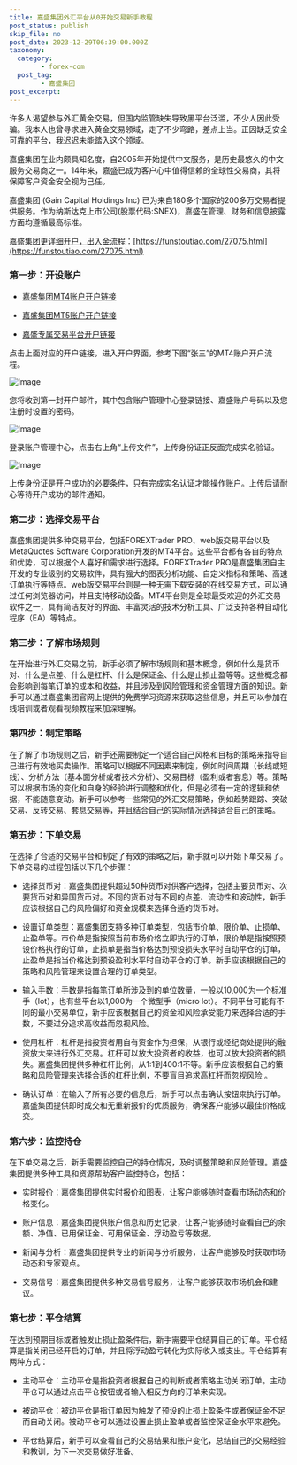 ```yaml
---
title: 嘉盛集团外汇平台从0开始交易新手教程
post_status: publish
skip_file: no
post_date: 2023-12-29T06:39:00.000Z
taxonomy:
  category:
        - forex-com
  post_tag:
        - 嘉盛集团
post_excerpt: 
---
```

许多人渴望参与外汇黄金交易，但国内监管缺失导致黑平台泛滥，不少人因此受骗。我本人也曾寻求进入黄金交易领域，走了不少弯路，差点上当。正因缺乏安全可靠的平台，我迟迟未能踏入这个领域。

嘉盛集团在业内颇具知名度，自2005年开始提供中文服务，是历史最悠久的中文服务交易商之一。14年来，嘉盛已成为客户心中值得信赖的全球性交易商，其将保障客户资金安全视为己任。

嘉盛集团 (Gain Capital Holdings Inc) 已为来自180多个国家的200多万交易者提供服务。作为纳斯达克上市公司(股票代码:SNEX)，嘉盛在管理、财务和信息披露方面均遵循最高标准。

[嘉盛集团更详细开户，出入金流程](https://funstoutiao.com/27075.html)：[https://funstoutiao.com/27075.html](https://funstoutiao.com/27075.html)

### 第一步：开设账户

* [嘉盛集团MT4账户开户链接](https://s.ssgg.net/jsmt4)

* [嘉盛集团MT5账户开户链接](https://s.ssgg.net/jsmt5)

* [嘉盛专属交易平台开户链接](https://s.ssgg.net/js)

点击上面对应的开户链接，进入开户界面，参考下图“张三”的MT4账户开户流程。

![Image](https://prod-files-secure.s3.us-west-2.amazonaws.com/39ed1227-6d7d-4570-be36-9ccd4a2c4241/7a167aea-686b-400d-af59-4e18eb607a40/640.png?X-Amz-Algorithm=AWS4-HMAC-SHA256&X-Amz-Content-Sha256=UNSIGNED-PAYLOAD&X-Amz-Credential=ASIAZI2LB466ZNNPEIQM%2F20251023%2Fus-west-2%2Fs3%2Faws4_request&X-Amz-Date=20251023T101311Z&X-Amz-Expires=3600&X-Amz-Security-Token=IQoJb3JpZ2luX2VjEIr%2F%2F%2F%2F%2F%2F%2F%2F%2F%2FwEaCXVzLXdlc3QtMiJHMEUCIGJmCSlanm9UqzLusQok5IE%2BGumSI4jt24S9JpxpHY0fAiEA93xj8yHF88DIbz%2Bei1MmMWE2cNbB1wGzdljSFTbAwqYq%2FwMIQxAAGgw2Mzc0MjMxODM4MDUiDA5t11JigU3%2FN84VKircA5O0O%2BCNdOAlG3VDTSG4fhD1rln08eZXWxvxmBIFgLunwITk1raaYqE5s2kr4PX6cYvEUVCkgjgyOe3tM6uUGVNyA4YHxgwbTLHgOoVy7suVvq0M8iFz9s3BYZLB13ko4V%2F8rirLgjCjOUbpLtflw%2BmDkq9dA2jRkKOLIGcEPcFZa6%2FqnxPnEkiq1Um9NTkOzJiQDa7cfNfYfWwvxTH%2BUDez2AQfl4tFRwPAJDodzTiq%2Fx6HpntPCdgiuxV%2BdypPxFjeS0xJ4vbBaDE2CMyqBeR6wsVyrqVgYMIxnVbhBoRTJlcuZfdCd0oZoLpmozT1ypqFXgqboq8czXNDBInfhZboPuE2T4VpFe90ShjiCyyhMcplqt%2FghkUUWQdDDDfOA6tA85TkiL%2F6m4G3zCsrBcDBu3NHcndbuQryNAFQN8VjY3qg7C3nNrpfr7KHUwQ06KU1PDS5MuzLWt%2FBzHeKWZYxQdcRSLaAI0OpC1CydIM3JLO3CNeWEoxVaceQR22c7HgwyQLsTrNqmCt%2FJw53GbB5PdY%2FqteG6Ty7jxlUq9OLemwBG%2BB0xtACnwJTNeKRpCB3e9%2FeVMynWl7Yn2Er8bmMwrmUj6IQFLLwiHqUmXuib6IkiVV4laNatP%2BXMOT258cGOqUBHZBlF1zXbexXVf7v1MGulkuEV87tL%2Fw1oZrB35V1ywOAJEmLdcoQ4rYTA0zVuF%2B%2FoTK%2Bi5YiU3C6bsmEAN6me%2FjmMPkPjMxGSGAboRL8C9a8MAM%2FqaIxV8RswSS2yOQiD4%2Fd3vGfv%2FdsGFu5V1LYWokzbS8GwOg5Ugo9qCvZeovI%2BvT%2FJGeJBhahH5XZ0HwMZQSa5gKki8xZNe42Z8ITm33PDudO&X-Amz-Signature=c01350ee211a576483bd308bce21379181c71e20c89566f65ed47199654ee5a6&X-Amz-SignedHeaders=host&x-amz-checksum-mode=ENABLED&x-id=GetObject)

您将收到第一封开户邮件，其中包含账户管理中心登录链接、嘉盛账户号码以及您注册时设置的密码。

![Image](https://prod-files-secure.s3.us-west-2.amazonaws.com/39ed1227-6d7d-4570-be36-9ccd4a2c4241/eaa1c6b3-2877-4284-a0e1-530e222c27fb/image.png?X-Amz-Algorithm=AWS4-HMAC-SHA256&X-Amz-Content-Sha256=UNSIGNED-PAYLOAD&X-Amz-Credential=ASIAZI2LB466ZNNPEIQM%2F20251023%2Fus-west-2%2Fs3%2Faws4_request&X-Amz-Date=20251023T101311Z&X-Amz-Expires=3600&X-Amz-Security-Token=IQoJb3JpZ2luX2VjEIr%2F%2F%2F%2F%2F%2F%2F%2F%2F%2FwEaCXVzLXdlc3QtMiJHMEUCIGJmCSlanm9UqzLusQok5IE%2BGumSI4jt24S9JpxpHY0fAiEA93xj8yHF88DIbz%2Bei1MmMWE2cNbB1wGzdljSFTbAwqYq%2FwMIQxAAGgw2Mzc0MjMxODM4MDUiDA5t11JigU3%2FN84VKircA5O0O%2BCNdOAlG3VDTSG4fhD1rln08eZXWxvxmBIFgLunwITk1raaYqE5s2kr4PX6cYvEUVCkgjgyOe3tM6uUGVNyA4YHxgwbTLHgOoVy7suVvq0M8iFz9s3BYZLB13ko4V%2F8rirLgjCjOUbpLtflw%2BmDkq9dA2jRkKOLIGcEPcFZa6%2FqnxPnEkiq1Um9NTkOzJiQDa7cfNfYfWwvxTH%2BUDez2AQfl4tFRwPAJDodzTiq%2Fx6HpntPCdgiuxV%2BdypPxFjeS0xJ4vbBaDE2CMyqBeR6wsVyrqVgYMIxnVbhBoRTJlcuZfdCd0oZoLpmozT1ypqFXgqboq8czXNDBInfhZboPuE2T4VpFe90ShjiCyyhMcplqt%2FghkUUWQdDDDfOA6tA85TkiL%2F6m4G3zCsrBcDBu3NHcndbuQryNAFQN8VjY3qg7C3nNrpfr7KHUwQ06KU1PDS5MuzLWt%2FBzHeKWZYxQdcRSLaAI0OpC1CydIM3JLO3CNeWEoxVaceQR22c7HgwyQLsTrNqmCt%2FJw53GbB5PdY%2FqteG6Ty7jxlUq9OLemwBG%2BB0xtACnwJTNeKRpCB3e9%2FeVMynWl7Yn2Er8bmMwrmUj6IQFLLwiHqUmXuib6IkiVV4laNatP%2BXMOT258cGOqUBHZBlF1zXbexXVf7v1MGulkuEV87tL%2Fw1oZrB35V1ywOAJEmLdcoQ4rYTA0zVuF%2B%2FoTK%2Bi5YiU3C6bsmEAN6me%2FjmMPkPjMxGSGAboRL8C9a8MAM%2FqaIxV8RswSS2yOQiD4%2Fd3vGfv%2FdsGFu5V1LYWokzbS8GwOg5Ugo9qCvZeovI%2BvT%2FJGeJBhahH5XZ0HwMZQSa5gKki8xZNe42Z8ITm33PDudO&X-Amz-Signature=12037348981e90459dde16847d85571e1aa9ae94bb7bc777290322ce999dfe93&X-Amz-SignedHeaders=host&x-amz-checksum-mode=ENABLED&x-id=GetObject)

登录账户管理中心，点击右上角“上传文件”，上传身份证正反面完成实名验证。

![Image](https://prod-files-secure.s3.us-west-2.amazonaws.com/39ed1227-6d7d-4570-be36-9ccd4a2c4241/54090639-09fc-46b4-a135-e0289f707147/image.png?X-Amz-Algorithm=AWS4-HMAC-SHA256&X-Amz-Content-Sha256=UNSIGNED-PAYLOAD&X-Amz-Credential=ASIAZI2LB466ZNNPEIQM%2F20251023%2Fus-west-2%2Fs3%2Faws4_request&X-Amz-Date=20251023T101311Z&X-Amz-Expires=3600&X-Amz-Security-Token=IQoJb3JpZ2luX2VjEIr%2F%2F%2F%2F%2F%2F%2F%2F%2F%2FwEaCXVzLXdlc3QtMiJHMEUCIGJmCSlanm9UqzLusQok5IE%2BGumSI4jt24S9JpxpHY0fAiEA93xj8yHF88DIbz%2Bei1MmMWE2cNbB1wGzdljSFTbAwqYq%2FwMIQxAAGgw2Mzc0MjMxODM4MDUiDA5t11JigU3%2FN84VKircA5O0O%2BCNdOAlG3VDTSG4fhD1rln08eZXWxvxmBIFgLunwITk1raaYqE5s2kr4PX6cYvEUVCkgjgyOe3tM6uUGVNyA4YHxgwbTLHgOoVy7suVvq0M8iFz9s3BYZLB13ko4V%2F8rirLgjCjOUbpLtflw%2BmDkq9dA2jRkKOLIGcEPcFZa6%2FqnxPnEkiq1Um9NTkOzJiQDa7cfNfYfWwvxTH%2BUDez2AQfl4tFRwPAJDodzTiq%2Fx6HpntPCdgiuxV%2BdypPxFjeS0xJ4vbBaDE2CMyqBeR6wsVyrqVgYMIxnVbhBoRTJlcuZfdCd0oZoLpmozT1ypqFXgqboq8czXNDBInfhZboPuE2T4VpFe90ShjiCyyhMcplqt%2FghkUUWQdDDDfOA6tA85TkiL%2F6m4G3zCsrBcDBu3NHcndbuQryNAFQN8VjY3qg7C3nNrpfr7KHUwQ06KU1PDS5MuzLWt%2FBzHeKWZYxQdcRSLaAI0OpC1CydIM3JLO3CNeWEoxVaceQR22c7HgwyQLsTrNqmCt%2FJw53GbB5PdY%2FqteG6Ty7jxlUq9OLemwBG%2BB0xtACnwJTNeKRpCB3e9%2FeVMynWl7Yn2Er8bmMwrmUj6IQFLLwiHqUmXuib6IkiVV4laNatP%2BXMOT258cGOqUBHZBlF1zXbexXVf7v1MGulkuEV87tL%2Fw1oZrB35V1ywOAJEmLdcoQ4rYTA0zVuF%2B%2FoTK%2Bi5YiU3C6bsmEAN6me%2FjmMPkPjMxGSGAboRL8C9a8MAM%2FqaIxV8RswSS2yOQiD4%2Fd3vGfv%2FdsGFu5V1LYWokzbS8GwOg5Ugo9qCvZeovI%2BvT%2FJGeJBhahH5XZ0HwMZQSa5gKki8xZNe42Z8ITm33PDudO&X-Amz-Signature=c1bb56eedf830957adfdf3021e0e4898dcb230a78e1d50433c137620ffc89e01&X-Amz-SignedHeaders=host&x-amz-checksum-mode=ENABLED&x-id=GetObject)

上传身份证是开户成功的必要条件，只有完成实名认证才能操作账户。上传后请耐心等待开户成功的邮件通知。

### 第二步：选择交易平台

嘉盛集团提供多种交易平台，包括FOREXTrader PRO、web版交易平台以及MetaQuotes Software Corporation开发的MT4平台。这些平台都有各自的特点和优势，可以根据个人喜好和需求进行选择。FOREXTrader PRO是嘉盛集团自主开发的专业级别的交易软件，具有强大的图表分析功能、自定义指标和策略、高速订单执行等特点。web版交易平台则是一种无需下载安装的在线交易方式，可以通过任何浏览器访问，并且支持移动设备。MT4平台则是全球最受欢迎的外汇交易软件之一，具有简洁友好的界面、丰富灵活的技术分析工具、广泛支持各种自动化程序（EA）等特点。

### 第三步：了解市场规则

在开始进行外汇交易之前，新手必须了解市场规则和基本概念，例如什么是货币对、什么是点差、什么是杠杆、什么是保证金、什么是止损止盈等等。这些概念都会影响到每笔订单的成本和收益，并且涉及到风险管理和资金管理方面的知识。新手可以通过嘉盛集团官网上提供的免费学习资源来获取这些信息，并且可以参加在线培训或者观看视频教程来加深理解。

### 第四步：制定策略

在了解了市场规则之后，新手还需要制定一个适合自己风格和目标的策略来指导自己进行有效地买卖操作。策略可以根据不同因素来制定，例如时间周期（长线或短线）、分析方法（基本面分析或者技术分析）、交易目标（盈利或者套息）等。策略可以根据市场的变化和自身的经验进行调整和优化，但是必须有一定的逻辑和依据，不能随意变动。新手可以参考一些常见的外汇交易策略，例如趋势跟踪、突破交易、反转交易、套息交易等，并且结合自己的实际情况选择适合自己的策略。

### 第五步：下单交易

在选择了合适的交易平台和制定了有效的策略之后，新手就可以开始下单交易了。下单交易的过程包括以下几个步骤：

* 选择货币对：嘉盛集团提供超过50种货币对供客户选择，包括主要货币对、次要货币对和异国货币对。不同的货币对有不同的点差、流动性和波动性，新手应该根据自己的风险偏好和资金规模来选择合适的货币对。

* 设置订单类型：嘉盛集团支持多种订单类型，包括市价单、限价单、止损单、止盈单等。市价单是指按照当前市场价格立即执行的订单，限价单是指按照预设价格执行的订单，止损单是指当价格达到预设损失水平时自动平仓的订单，止盈单是指当价格达到预设盈利水平时自动平仓的订单。新手应该根据自己的策略和风险管理来设置合理的订单类型。

* 输入手数：手数是指每笔订单所涉及到的单位数量，一般以10,000为一个标准手（lot），也有些平台以1,000为一个微型手（micro lot）。不同平台可能有不同的最小交易单位，新手应该根据自己的资金和风险承受能力来选择合适的手数，不要过分追求高收益而忽视风险。

* 使用杠杆：杠杆是指投资者用自有资金作为担保，从银行或经纪商处提供的融资放大来进行外汇交易。杠杆可以放大投资者的收益，也可以放大投资者的损失。嘉盛集团提供多种杠杆比例，从1:1到400:1不等。新手应该根据自己的策略和风险管理来选择合适的杠杆比例，不要盲目追求高杠杆而忽视风险 。

* 确认订单：在输入了所有必要的信息后，新手可以点击确认按钮来执行订单。嘉盛集团提供即时成交和无重新报价的优质服务，确保客户能够以最佳价格成交。

### 第六步：监控持仓

在下单交易之后，新手需要监控自己的持仓情况，及时调整策略和风险管理。嘉盛集团提供多种工具和资源帮助客户监控持仓，包括：

* 实时报价：嘉盛集团提供实时报价和图表，让客户能够随时查看市场动态和价格变化。

* 账户信息：嘉盛集团提供账户信息和历史记录，让客户能够随时查看自己的余额、净值、已用保证金、可用保证金、浮动盈亏等数据。

* 新闻与分析：嘉盛集团提供专业的新闻与分析服务，让客户能够及时获取市场动态和专家观点。

* 交易信号：嘉盛集团提供多种交易信号服务，让客户能够获取市场机会和建议。

### 第七步：平仓结算

在达到预期目标或者触发止损止盈条件后，新手需要平仓结算自己的订单。平仓结算是指关闭已经开启的订单，并且将浮动盈亏转化为实际收入或支出。平仓结算有两种方式：

* 主动平仓：主动平仓是指投资者根据自己的判断或者策略主动关闭订单。主动平仓可以通过点击平仓按钮或者输入相反方向的订单来实现。

* 被动平仓：被动平仓是指订单因为触发了预设的止损止盈条件或者保证金不足而自动关闭。被动平仓可以通过设置止损止盈单或者监控保证金水平来避免。

* 平仓结算后，新手可以查看自己的交易结果和账户变化，总结自己的交易经验和教训，为下一次交易做好准备。
